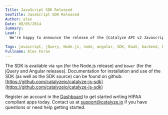 ```yaml
---
Title: JavaScript SDK Released
SeoTitle: JavaScript SDK Released
Author: alex
Date: 08/05/2014
Summary: 
Lead: |
  We're happy to announce the release of the [Catalyze API v2 Javascript SDK](https://github.com/catalyzeio/catalyze-js-sdk), supporting Node.js, jQuery, and Angular. This makes it easier to integrate our backend into your web applications and node-based server applications.

Tags: javascript, jQuery, Node.js, node, angular, SDK, BaaS, backend, backend as a service, compliance, code
Fullname: Alex Foran
---
```

The SDK is available via `npm` (for the Node.js release) and `bower` (for the jQuery and Angular releases). Documentation for installation and use of the SDK (as well as the SDK source) can be found on github:
[https://github.com/catalyzeio/catalyze-js-sdk](https://github.com/catalyzeio/catalyze-js-sdk)

Register an account in the [Dashboard](http://dashboard.catalyze.io/) to get started writing HIPAA compliant apps today. Contact us at [support@catalyze.io](mailto:support@catalyze.io ) if you have questions or need help getting started.

